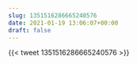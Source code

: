 ```yaml
---
slug: 1351516286665240576
date: 2021-01-19 13:06:07+00:00
draft: false
---
```


{{< tweet 1351516286665240576 >}}
